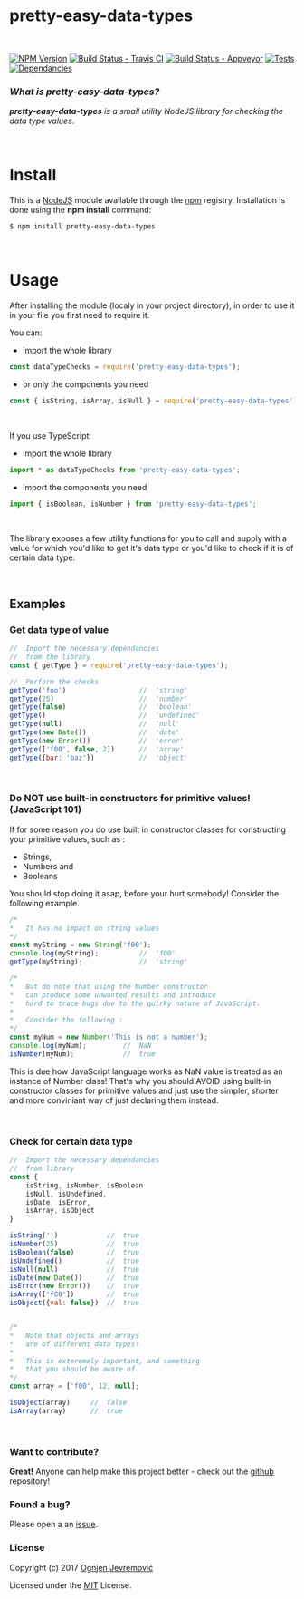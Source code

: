 # pretty-easy-data-types

&nbsp;

[![NPM Version][npm-image]][npm-url]
[![Build Status - Travis CI][travis-image]][travis-url]
[![Build Status - Appveyor][appveyor-image]][appveyor-url]
[![Tests][tests-image]][travis-url]
[![Dependancies][dependancy-image]][dependancy-url]

### *What is pretty-easy-data-types?*
***pretty-easy-data-types*** *is a small utility NodeJS library for checking the data type values*.

&nbsp;

# Install
This is a [NodeJS](http://www.node.js) module available through the [npm](http://npmjs.org) registry. Installation is done using the **npm install** command:
```sh
$ npm install pretty-easy-data-types
```

&nbsp;

# Usage
After installing the module (localy in your project directory), in order to use it in your file you first need to require it.
&nbsp;

You can:
 * import the whole library
```javascript
const dataTypeChecks = require('pretty-easy-data-types');
```
 * or only the components you need
```javascript
const { isString, isArray, isNull } = require('pretty-easy-data-types');
```
&nbsp;

If you use TypeScript:
 * import the whole library
```javascript
import * as dataTypeChecks from 'pretty-easy-data-types';
```
 * import the components you need
```javascript
import { isBoolean, isNumber } from 'pretty-easy-data-types';
```
&nbsp;

The library exposes a few utility functions for you to call and supply with a value for which you'd like to get it's data type or you'd like to check if it is of certain data type.

&nbsp;

## Examples

### Get data type of value
```javascript
//  Import the necessary dependancies
//  from the library
const { getType } = require('pretty-easy-data-types');

//  Perform the checks
getType('foo')                  //  'string'
getType(25)                     //  'number'
getType(false)                  //  'boolean'
getType()                       //  'undefined'
getType(null)                   //  'null'
getType(new Date())             //  'date'
getType(new Error())            //  'error'
getType(['f00', false, 2])      //  'array'
getType({bar: 'baz'})           //  'object'
```

&nbsp;

### Do NOT use built-in constructors for primitive values! (JavaScript 101)
If for some reason you do use built in constructor classes for constructing your primitive values, such as :
 * Strings,
 * Numbers and
 * Booleans

You should stop doing it asap, before your hurt somebody!
Consider the following example.

```javascript
/*
*   It has no impact on string values
*/
const myString = new String('f00');
console.log(myString);          //  'f00'
getType(myString);              //  'string'

/*
*   But do note that using the Number constructor
*   can produce some unwanted results and introduce
*   hard to trace bugs due to the quirky nature of JavaScript.
*   
*   Consider the following :
*/
const myNum = new Number('This is not a number');
console.log(myNum);         //  NaN
isNumber(myNum);            //  true
```

This is due how JavaScript language works as NaN value is treated as an instance of Number class!
That's why you should AVOID using built-in constructor classes for primitive values and just use the simpler, shorter and more conviniant way of just declaring them instead.

&nbsp;

### Check for certain data type
```javascript
//  Import the necessary dependancies
//  from library
const {
    isString, isNumber, isBoolean
    isNull, isUndefined,
    isDate, isError,
    isArray, isObject
}

isString('')            //  true
isNumber(25)            //  true
isBoolean(false)        //  true
isUndefined()           //  true
isNull(null)            //  true
isDate(new Date())      //  true
isError(new Error())    //  true
isArray(['f00'])        //  true
isObject({val: false})  //  true


/*
*   Note that objects and arrays
*   are of different data types!
*
*   This is exteremely important, and something
*   that you should be aware of
*/
const array = ['f00', 12, null]; 

isObject(array)     //  false
isArray(array)      //  true
```

&nbsp;

### Want to contribute?
**Great!**
Anyone can help make this project better - check out the [github](https://github.com/ognjenjevremovic/pretty-easy-data-types) repository!

### Found a bug?
Please open a an [issue](https://github.com/ognjenjevremovic/pretty-easy-data-types/issues).

### License
Copyright (c) 2017 [Ognjen Jevremović](https://github.com/ognjenjevremovic)

Licensed under the [MIT](https://github.com/ognjenjevremovic/pretty-easy-data-types/blob/master/LICENSE) License.

[npm-image]: https://img.shields.io/npm/v/pretty-easy-data-types.svg
[npm-url]: https://npmjs.org/package/pretty-easy-data-types
[travis-image]: https://img.shields.io/travis/ognjenjevremovic/pretty-easy-data-types/master.svg
[travis-url]: https://travis-ci.org/ognjenjevremovic/pretty-easy-data-types
[appveyor-image]: https://ci.appveyor.com/api/projects/status/y2hrdv2v9otm07f7?svg=true
[appveyor-url]: https://ci.appveyor.com/project/ognjenjevremovic/pretty-easy-data-types
[tests-image]: https://img.shields.io/badge/tests-passing-green.svg
[dependancy-image]: https://david-dm.org/ognjenjevremovic/pretty-easy-data-types/status.svg
[dependancy-url]: https://david-dm.org/ognjenjevremovic/pretty-easy-data-types